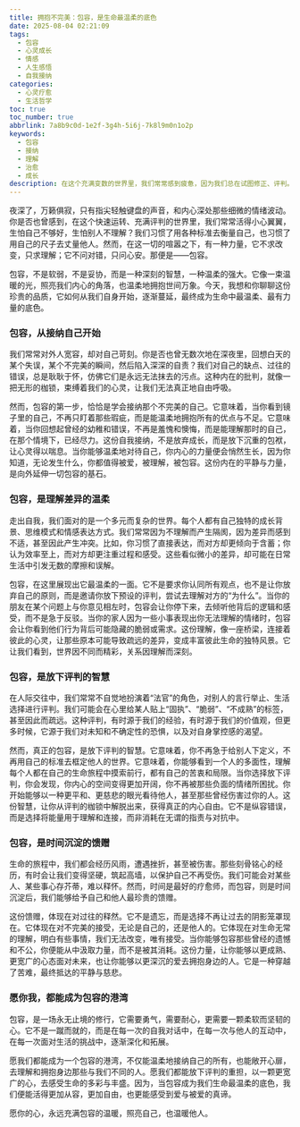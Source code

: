```yaml
---
title: 拥抱不完美：包容，是生命最温柔的底色
date: 2025-08-04 02:21:09
tags:
  - 包容
  - 心灵成长
  - 情感
  - 人生感悟
  - 自我接纳
categories:
  - 心灵疗愈
  - 生活哲学
toc: true
toc_number: true
abbrlink: 7a8b9c0d-1e2f-3g4h-5i6j-7k8l9m0n1o2p
keywords:
  - 包容
  - 接纳
  - 理解
  - 治愈
  - 成长
description: 在这个充满变数的世界里，我们常常感到疲惫，因为我们总在试图修正、评判。然而，有一种力量，它不求改变，只求理解；它不问对错，只问心安。那便是包容。它像一束温暖的光，照亮我们内心的角落，也温柔地拥抱世间万象。今天，让我们一起走进包容的世界，感受它如何成为生命中最温柔、最有力量的底色。
---
```


夜深了，万籁俱寂，只有指尖轻触键盘的声音，和内心深处那些细微的情绪波动。你是否也曾感到，在这个快速运转、充满评判的世界里，我们常常活得小心翼翼，生怕自己不够好，生怕别人不理解？我们习惯了用各种标准去衡量自己，也习惯了用自己的尺子去丈量他人。然而，在这一切的喧嚣之下，有一种力量，它不求改变，只求理解；它不问对错，只问心安。那便是——包容。

包容，不是软弱，不是妥协，而是一种深刻的智慧，一种温柔的强大。它像一束温暖的光，照亮我们内心的角落，也温柔地拥抱世间万象。今天，我想和你聊聊这份珍贵的品质，它如何从我们自身开始，逐渐蔓延，最终成为生命中最温柔、最有力量的底色。

### 包容，从接纳自己开始

我们常常对外人宽容，却对自己苛刻。你是否也曾无数次地在深夜里，回想白天的某个失误，某个不完美的瞬间，然后陷入深深的自责？我们对自己的缺点、过往的错误，总是耿耿于怀，仿佛它们是永远无法抹去的污点。这种内在的批判，就像一把无形的枷锁，束缚着我们的心灵，让我们无法真正地自由呼吸。

然而，包容的第一步，恰恰是学会接纳那个不完美的自己。它意味着，当你看到镜子里的自己，不再只盯着那些瑕疵，而是能温柔地拥抱所有的优点与不足。它意味着，当你回想起曾经的幼稚和错误，不再是羞愧和懊悔，而是能理解那时的自己，在那个情境下，已经尽力。这份自我接纳，不是放弃成长，而是放下沉重的包袱，让心灵得以喘息。当你能够温柔地对待自己，你内心的力量便会悄然生长，因为你知道，无论发生什么，你都值得被爱，被理解，被包容。这份内在的平静与力量，是向外延伸一切包容的基石。

### 包容，是理解差异的温柔

走出自我，我们面对的是一个多元而复杂的世界。每个人都有自己独特的成长背景、思维模式和情感表达方式。我们常常因为不理解而产生隔阂，因为差异而感到不适，甚至因此产生冲突。比如，你习惯了直接表达，而对方却更倾向于含蓄；你认为效率至上，而对方却更注重过程和感受。这些看似微小的差异，却可能在日常生活中引发无数的摩擦和误解。

包容，在这里展现出它最温柔的一面。它不是要求你认同所有观点，也不是让你放弃自己的原则，而是邀请你放下预设的评判，尝试去理解对方的“为什么”。当你的朋友在某个问题上与你意见相左时，包容会让你停下来，去倾听他背后的逻辑和感受，而不是急于反驳。当你的家人因为一些小事表现出你无法理解的情绪时，包容会让你看到他们行为背后可能隐藏的脆弱或需求。这份理解，像一座桥梁，连接着彼此的心灵，让那些原本可能导致疏远的差异，变成丰富彼此生命的独特风景。它让我们看到，世界因不同而精彩，关系因理解而深刻。

### 包容，是放下评判的智慧

在人际交往中，我们常常不自觉地扮演着“法官”的角色，对别人的言行举止、生活选择进行评判。我们可能会在心里给某人贴上“固执”、“脆弱”、“不成熟”的标签，甚至因此而疏远。这种评判，有时源于我们的经验，有时源于我们的价值观，但更多时候，它源于我们对未知和不确定性的恐惧，以及对自身掌控感的渴望。

然而，真正的包容，是放下评判的智慧。它意味着，你不再急于给别人下定义，不再用自己的标准去框定他人的世界。它意味着，你能够看到一个人的多面性，理解每个人都在自己的生命旅程中摸索前行，都有自己的苦衷和局限。当你选择放下评判，你会发现，你内心的空间变得更加开阔，你不再被那些负面的情绪所困扰。你开始能够以一种更平和、更慈悲的眼光看待他人，甚至那些曾经伤害过你的人。这份智慧，让你从评判的枷锁中解脱出来，获得真正的内心自由。它不是纵容错误，而是选择将能量用于理解和连接，而非消耗在无谓的指责与对抗中。

### 包容，是时间沉淀的馈赠

生命的旅程中，我们都会经历风雨，遭遇挫折，甚至被伤害。那些刻骨铭心的经历，有时会让我们变得坚硬，筑起高墙，以保护自己不再受伤。我们可能会对某些人、某些事心存芥蒂，难以释怀。然而，时间是最好的疗愈师，而包容，则是时间沉淀后，我们能够给予自己和他人最珍贵的馈赠。

这份馈赠，体现在对过往的释然。它不是遗忘，而是选择不再让过去的阴影笼罩现在。它体现在对不完美的接受，无论是自己的，还是他人的。它体现在对生命无常的理解，明白有些事情，我们无法改变，唯有接受。当你能够包容那些曾经的遗憾和不公，你便能从中汲取力量，而不是被其消耗。这份力量，让你能够以更成熟、更宽广的心态面对未来，也让你能够以更深沉的爱去拥抱身边的人。它是一种穿越了苦难，最终抵达的平静与慈悲。

### 愿你我，都能成为包容的港湾

包容，是一场永无止境的修行，它需要勇气，需要耐心，更需要一颗柔软而坚韧的心。它不是一蹴而就的，而是在每一次的自我对话中，在每一次与他人的互动中，在每一次面对生活的挑战中，逐渐深化和拓展。

愿我们都能成为一个包容的港湾，不仅能温柔地接纳自己的所有，也能敞开心扉，去理解和拥抱身边那些与我们不同的人。愿我们都能放下评判的重担，以一颗更宽广的心，去感受生命的多彩与丰盛。因为，当包容成为我们生命最温柔的底色，我们便能活得更加从容，更加自由，也更能感受到爱与被爱的真谛。

愿你的心，永远充满包容的温暖，照亮自己，也温暖他人。